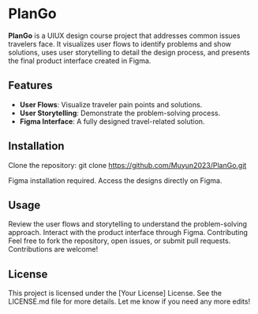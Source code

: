 # PlanGo

**PlanGo** is a UIUX design course project that addresses common issues travelers face. It visualizes user flows to identify problems and show solutions, uses user storytelling to detail the design process, and presents the final product interface created in Figma.

## Features
- **User Flows**: Visualize traveler pain points and solutions.
- **User Storytelling**: Demonstrate the problem-solving process.
- **Figma Interface**: A fully designed travel-related solution.

## Installation

Clone the repository: git clone https://github.com/Muyun2023/PlanGo.git

Figma installation required. Access the designs directly on Figma.

## Usage
Review the user flows and storytelling to understand the problem-solving approach.
Interact with the product interface through Figma.
Contributing
Feel free to fork the repository, open issues, or submit pull requests. Contributions are welcome!

## License
This project is licensed under the [Your License] License. See the LICENSE.md file for more details.
Let me know if you need any more edits!

